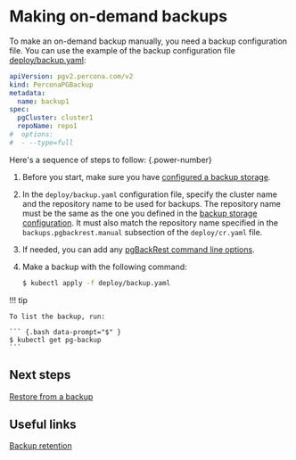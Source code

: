 # Making on-demand backups

To make an on-demand backup manually, you need a backup configuration file. You can use the example of the backup configuration file [deploy/backup.yaml](https://github.com/percona/percona-postgresql-operator/blob/main/deploy/backup.yaml):

```yaml
apiVersion: pgv2.percona.com/v2
kind: PerconaPGBackup
metadata:
  name: backup1
spec:
  pgCluster: cluster1
  repoName: repo1
#  options:
#  - --type=full
```

Here's a sequence of steps to follow:
{.power-number}

1. Before you start, make sure you have [configured a backup storage](backups-storage.md).
2. In the `deploy/backup.yaml` configuration file, specify the cluster name and the repository name to be used for backups. The repository name must be the same as the one you defined in the [backup storage configuration](backups-storage.md). It must also match the repository name specified in the `backups.pgbackrest.manual` subsection of the `deploy/cr.yaml` file.
3. If needed, you can add any 
[pgBackRest command line options](https://pgbackrest.org/configuration.html).

4. Make a backup with the following command:

    ``` {.bash data-prompt="$" }
    $ kubectl apply -f deploy/backup.yaml
    ```

!!! tip

    To list the backup, run:

    ``` {.bash data-prompt="$" }
    $ kubectl get pg-backup
    ```

## Next steps

[Restore from a backup](backups-restore.md)

## Useful links

[Backup retention](backup-retention.md)
